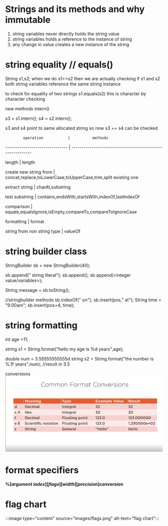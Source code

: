 # Strings and its methods and why immutable

1. string variables never directly holds the string value
2. string variables holds a reference to the instance of string
3. any change in value creates a new instance of the string 

# string equality // equals()

String s1,s2;
when we do s1==s2 then we are actually checking if s1 and s2 both string variables reference the same string instance

to check for equality of two strings 
s1.equals(s2) this is character by character checking

new methods intern()

s3 = s1.intern();
s4 = s2.intern();

s3 and s4 point to same allocated string 
so now s3 == s4 can be checked

            operation           |          methods
------------------------------- | ----------------------------------------------------------

length                          |          length

create new string from          |         concat,replace,toLowerCase,toUpperCase,trim,split
existing one

extract string                  |        charAt,substring

test substring                  |       contains,endsWith,startsWith,indexOf,lastIndexOf

comparison                      |      equals,equalsIgnore,isEmpty,compareTo,compareToIgnoreCase

formatting                      |     format

string from non string type     |    valueOf




# string builder class

StringBuilder sb = new StringBuilder(40);

sb.append(" string literal");
sb.append(<string variables>);
sb.append(<integer value/variables>);

String message = sb.toString();
 
 //stringbuilder methods
sb.indexOf(" on");
sb.insert(pos," at");
String time  = "9:00am";
sb.insert(pos+4, time);


# string formatting 
int age =11;

string s1 = String.format("hello my age is %d years",age);

double num = 3.55555555555d
string s2 = String.format("the number is %.1f years",num);
//result in 3.5

conversions
![string format table](images/strings.JPG)

# format specifiers

**%[*argument index*][*flags*][*width*][*precision*]conversion**


# flag chart

:::image type="content" source="images/flags.png" alt-text="flag chart":::
